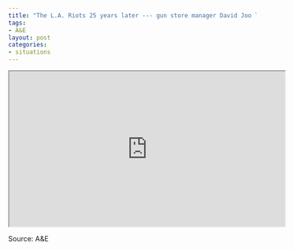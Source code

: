 ```yaml
---
title: "The L.A. Riots 25 years later --- gun store manager David Joo looks back"
tags:
- A&E
layout: post
categories:
- situations
---
```


<iframe width="560" height="315" src="https://www.youtube.com/embed/OCYT9Hew9ZU" title="L.A. Burning: The Riots 25 Years Later - Gun Store Manager David Joo Looks Back | A&E"></iframe>

Source: A&E

